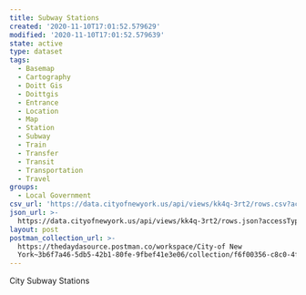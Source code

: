 ```yaml
---
title: Subway Stations
created: '2020-11-10T17:01:52.579629'
modified: '2020-11-10T17:01:52.579639'
state: active
type: dataset
tags:
  - Basemap
  - Cartography
  - Doitt Gis
  - Doittgis
  - Entrance
  - Location
  - Map
  - Station
  - Subway
  - Train
  - Transfer
  - Transit
  - Transportation
  - Travel
groups:
  - Local Government
csv_url: 'https://data.cityofnewyork.us/api/views/kk4q-3rt2/rows.csv?accessType=DOWNLOAD'
json_url: >-
  https://data.cityofnewyork.us/api/views/kk4q-3rt2/rows.json?accessType=DOWNLOAD
layout: post
postman_collection_url: >-
  https://thedaydasource.postman.co/workspace/City-of New
  York~3b6f7a46-5db5-42b1-80fe-9fbef41e3e06/collection/f6f00356-c8c0-4fac-bd89-a6132187ad02
---
```

City Subway Stations
